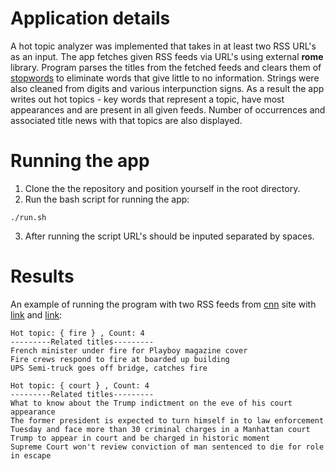 # Application details

A hot topic analyzer was implemented that takes in at least two RSS URL's as an input. The app fetches given RSS feeds via URL's using external **rome** library. Program parses the titles from the fetched feeds and clears them of [stopwords](https://www.ranks.nl/stopwords) to eliminate words that give little to no information. Strings were also cleaned from digits and various interpunction signs. As a result the app writes out hot topics - key words that represent a topic, have most appearances and are present in all given feeds. Number of occurrences and associated title news with that topics are also displayed.

# Running the app

1. Clone the the repository and position yourself in the root directory.
2. Run the bash script for running the app:

```
./run.sh
```

3. After running the script URL's should be inputed separated by spaces.

# Results

An example of running the program with two RSS feeds from [cnn](https://edition.cnn.com/services/rss/) site with [link](http://rss.cnn.com/rss/edition_us.rss) and [link](http://rss.cnn.com/rss/edition.rss):
```
Hot topic: { fire } , Count: 4
---------Related titles---------
French minister under fire for Playboy magazine cover
Fire crews respond to fire at boarded up building
UPS Semi-truck goes off bridge, catches fire

Hot topic: { court } , Count: 4
---------Related titles---------
What to know about the Trump indictment on the eve of his court appearance
The former president is expected to turn himself in to law enforcement Tuesday and face more than 30 criminal charges in a Manhattan court 
Trump to appear in court and be charged in historic moment
Supreme Court won't review conviction of man sentenced to die for role in escape

```


